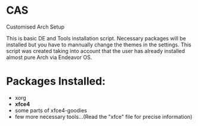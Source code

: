 # CAS
Customised Arch Setup


This is basic DE and Tools installation script. Necessary packages will be installed but you have to mannually change the themes in the settings.
This script was created taking into account that the user has already installed almost pure Arch via Endeavor OS.

# Packages Installed:
   * xorg
   * **xfce4**
   * some parts of xfce4-goodies
   * few more necessary tools...(Read the "xfce" file for precise information)
